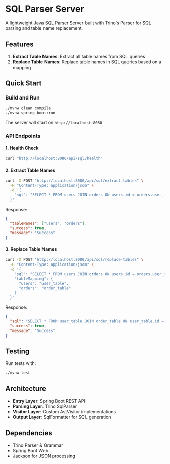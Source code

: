 # SQL Parser Server

A lightweight Java SQL Parser Server built with Trino's Parser for SQL parsing and table name replacement.

## Features

1. **Extract Table Names**: Extract all table names from SQL queries
2. **Replace Table Names**: Replace table names in SQL queries based on a mapping

## Quick Start

### Build and Run

```bash
./mvnw clean compile
./mvnw spring-boot:run
```

The server will start on `http://localhost:8080`

### API Endpoints

#### 1. Health Check
```bash
curl "http://localhost:8080/api/sql/health"
```

#### 2. Extract Table Names
```bash
curl -X POST "http://localhost:8080/api/sql/extract-tables" \
  -H "Content-Type: application/json" \
  -d '{
    "sql": "SELECT * FROM users JOIN orders ON users.id = orders.user_id"
  }'
```

Response:
```json
{
  "tableNames": ["users", "orders"],
  "success": true,
  "message": "Success"
}
```

#### 3. Replace Table Names
```bash
curl -X POST "http://localhost:8080/api/sql/replace-tables" \
  -H "Content-Type: application/json" \
  -d '{
    "sql": "SELECT * FROM users JOIN orders ON users.id = orders.user_id",
    "tableMapping": {
      "users": "user_table",
      "orders": "order_table"
    }
  }'
```

Response:
```json
{
  "sql": "SELECT * FROM user_table JOIN order_table ON user_table.id = order_table.user_id",
  "success": true,
  "message": "Success"
}
```

## Testing

Run tests with:
```bash
./mvnw test
```

## Architecture

- **Entry Layer**: Spring Boot REST API
- **Parsing Layer**: Trino SqlParser
- **Visitor Layer**: Custom AstVisitor implementations
- **Output Layer**: SqlFormatter for SQL generation

## Dependencies

- Trino Parser & Grammar
- Spring Boot Web
- Jackson for JSON processing